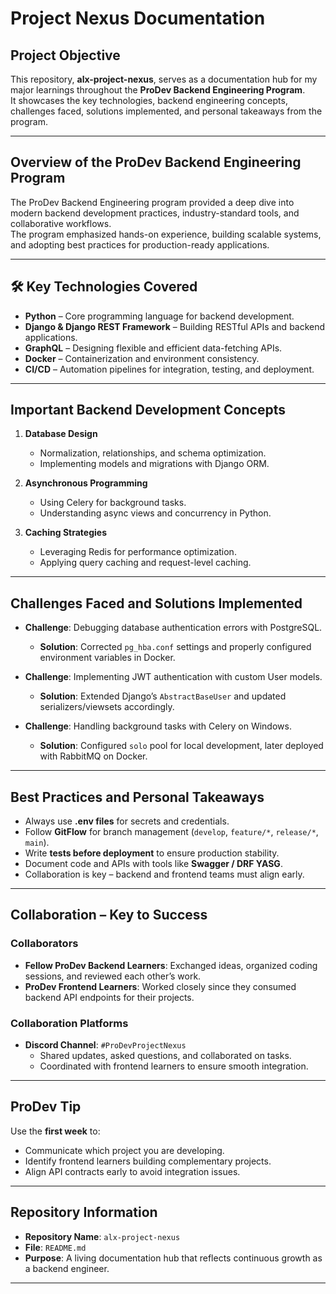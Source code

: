 # Project Nexus Documentation

## Project Objective

This repository, **alx-project-nexus**, serves as a documentation hub for my major learnings throughout the **ProDev Backend Engineering Program**.  
It showcases the key technologies, backend engineering concepts, challenges faced, solutions implemented, and personal takeaways from the program.

---

## Overview of the ProDev Backend Engineering Program

The ProDev Backend Engineering program provided a deep dive into modern backend development practices, industry-standard tools, and collaborative workflows.  
The program emphasized hands-on experience, building scalable systems, and adopting best practices for production-ready applications.

---

## 🛠 Key Technologies Covered

- **Python** – Core programming language for backend development.  
- **Django & Django REST Framework** – Building RESTful APIs and backend applications.  
- **GraphQL** – Designing flexible and efficient data-fetching APIs.  
- **Docker** – Containerization and environment consistency.  
- **CI/CD** – Automation pipelines for integration, testing, and deployment.

---

## Important Backend Development Concepts

1. **Database Design**  
   - Normalization, relationships, and schema optimization.  
   - Implementing models and migrations with Django ORM.  

2. **Asynchronous Programming**  
   - Using Celery for background tasks.  
   - Understanding async views and concurrency in Python.  

3. **Caching Strategies**  
   - Leveraging Redis for performance optimization.  
   - Applying query caching and request-level caching.  

---

## Challenges Faced and Solutions Implemented

- **Challenge**: Debugging database authentication errors with PostgreSQL.  
  - **Solution**: Corrected `pg_hba.conf` settings and properly configured environment variables in Docker.  

- **Challenge**: Implementing JWT authentication with custom User models.  
  - **Solution**: Extended Django’s `AbstractBaseUser` and updated serializers/viewsets accordingly.  

- **Challenge**: Handling background tasks with Celery on Windows.  
  - **Solution**: Configured `solo` pool for local development, later deployed with RabbitMQ on Docker.  

---

## Best Practices and Personal Takeaways

- Always use **.env files** for secrets and credentials.  
- Follow **GitFlow** for branch management (`develop`, `feature/*`, `release/*`, `main`).  
- Write **tests before deployment** to ensure production stability.  
- Document code and APIs with tools like **Swagger / DRF YASG**.  
- Collaboration is key – backend and frontend teams must align early.  

---

## Collaboration – Key to Success

### Collaborators

- **Fellow ProDev Backend Learners**: Exchanged ideas, organized coding sessions, and reviewed each other’s work.  
- **ProDev Frontend Learners**: Worked closely since they consumed backend API endpoints for their projects.  

### Collaboration Platforms

- **Discord Channel**: `#ProDevProjectNexus`  
  - Shared updates, asked questions, and collaborated on tasks.  
  - Coordinated with frontend learners to ensure smooth integration.  

---

## ProDev Tip

Use the **first week** to:

- Communicate which project you are developing.  
- Identify frontend learners building complementary projects.  
- Align API contracts early to avoid integration issues.  

---

## Repository Information

- **Repository Name**: `alx-project-nexus`  
- **File**: `README.md`  
- **Purpose**: A living documentation hub that reflects continuous growth as a backend engineer.  

---
